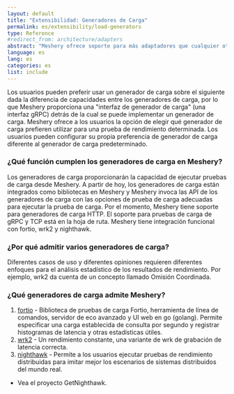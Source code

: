 ```yaml
---
layout: default
title: "Extensibilidad: Generadores de Carga"
permalink: es/extensibility/load-generators
type: Reference
#redirect_from: architecture/adapters
abstract: "Meshery ofrece soporte para más adaptadores que cualquier otro proyecto o producto en el mundo. Meshery utiliza adaptadores para gestionar las distintas mallas de servicio."
language: es
lang: es
categories: es
list: include
---
```


Los usuarios pueden preferir usar un generador de carga sobre el siguiente dada la diferencia de capacidades entre los generadores de carga, por lo que Meshery proporciona una "interfaz de generador de carga" (una interfaz gRPC) detrás de la cual se puede implementar un generador de carga. Meshery ofrece a los usuarios la opción de elegir qué generador de carga prefieren utilizar para una prueba de rendimiento determinada. Los usuarios pueden configurar su propia preferencia de generador de carga diferente al generador de carga predeterminado.

### ¿Qué función cumplen los generadores de carga en Meshery?

Los generadores de carga proporcionarán la capacidad de ejecutar pruebas de carga desde Meshery. A partir de hoy, los generadores de carga están integrados como bibliotecas en Meshery y Meshery invoca las API de los generadores de carga con las opciones de prueba de carga adecuadas para ejecutar la prueba de carga. Por el momento, Meshery tiene soporte para generadores de carga HTTP. El soporte para pruebas de carga de gRPC y TCP está en la hoja de ruta. Meshery tiene integración funcional con fortio, wrk2 y nighthawk.


### ¿Por qué admitir varios generadores de carga?

Diferentes casos de uso y diferentes opiniones requieren diferentes enfoques para el análisis estadístico de los resultados de rendimiento. Por ejemplo, wrk2 da cuenta de un concepto llamado Omisión Coordinada.

### ¿Qué generadores de carga admite Meshery?

1. [fortio](https://github.com/fortio/fortio) - Biblioteca de pruebas de carga Fortio, herramienta de línea de comandos, servidor de eco avanzado y UI web en go (golang). Permite especificar una carga establecida de consulta por segundo y registrar histogramas de latencia y otras estadísticas útiles.
1. [wrk2](https://github.com/giltene/wrk2) - Un rendimiento constante, una variante de wrk de grabación de latencia correcta.
1. [nighthawk](https://github.com/envoyproxy/nighthawk) - Permite a los usuarios ejecutar pruebas de rendimiento distribuidas para imitar mejor los escenarios de sistemas distribuidos del mundo real.
  - Vea el proyecto GetNighthawk.
